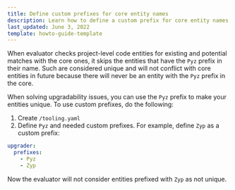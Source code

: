 ```yaml
---
title: Define custom prefixes for core entity names
description: Learn how to define a custom prefix for core entity names
last_updated: June 3, 2022
template: howto-guide-template
---
```


When evaluator checks project-level code entities for existing and potential matches with the core ones, it skips the entities that have the `Pyz` prefix in their name. Such are considered unique and will not conflict with core entities in future because there will never be an entity with the `Pyz` prefix in the core.

When solving upgradability issues, you can use the `Pyz` prefix to make your entities unique. To use custom prefixes, do the following:

1. Create `/tooling.yaml`
2. Define `Pyz` and needed custom prefixes. For example, define `Zyp` as a custom prefix:
```yaml
upgrader:
  prefixes:
    - Pyz
    - Zyp
```

Now the evaluator will not consider entities prefixed with `Zyp` as not unique.
